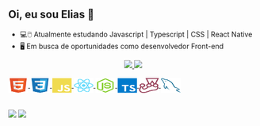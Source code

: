 ## Oi, eu sou Elias 👋


- 💻🖱️ Atualmente estudando Javascript | Typescript | CSS | React Native
- 🖥️ Em busca de oportunidades como desenvolvedor Front-end 

<div align="center">
  <a href="https://www.linkedin.com/in/elias-silva-1600b0b1/">
  <img height="180em" src="https://github-readme-stats.vercel.app/api?username=Elias0198es&show_icons=true&theme=dracula&include_all_commits=true&count_private=true"/>
  <img height="180em" src="https://github-readme-stats.vercel.app/api/top-langs/?username=Elias0198es&layout=compact&langs_count=7&theme=dracula"/>
</div>
  
  <div style="display: inline_block"><br>
  <img align="center" alt="Elias-HTML" height="30" width="40" src="https://raw.githubusercontent.com/devicons/devicon/master/icons/html5/html5-original.svg">
  <img align="center" alt="Elias-CSS" height="30" width="40" src="https://raw.githubusercontent.com/devicons/devicon/master/icons/css3/css3-original.svg">
  <img align="center" alt="Elias-Js" height="30" width="40" src="https://raw.githubusercontent.com/devicons/devicon/master/icons/javascript/javascript-plain.svg">
  <img align="center" alt="Elias-React" height="30" width="40" src="https://raw.githubusercontent.com/devicons/devicon/master/icons/react/react-original.svg">
  <img align="center" alt="Elias-Node" height="30" width="40" src="https://raw.githubusercontent.com/devicons/devicon/master/icons/nodejs/nodejs-original.svg">
  <img align="center" alt="Elias-Ts" height="30" width="40" src="https://raw.githubusercontent.com/devicons/devicon/master/icons/typescript/typescript-plain.svg">
  <img align="center" alt="Elias-Jest" height="30" width="40" src="https://raw.githubusercontent.com/devicons/devicon/master/icons/jest/jest-plain.svg">
  <img align="center" alt="Elias-Mysql" height="30" width="40" src="https://raw.githubusercontent.com/devicons/devicon/master/icons/mysql/mysql-plain.svg">
  </div>
  
  </br>
  </br>
  
  <div> 
  <a href = "mailto:inboxsilva1998@gmail.com"><img height="25" src="https://img.shields.io/badge/Gmail-D14836?style=for-the-badge&logo=gmail&logoColor=white" target="_blank"></a>
  <a href="https://www.linkedin.com/in/elias-silva-1600b0b1/" target="_blank"><img height="25" src="https://img.shields.io/badge/-LinkedIn-%230077B5?style=for-the-     badge&logo=linkedin&logoColor=white" target="_blank"></a> 
  </div>


